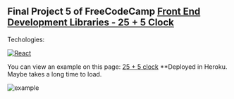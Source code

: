 ## Final Project 5 of FreeCodeCamp [Front End Development Libraries - 25 + 5 Clock](https://www.freecodecamp.org/learn/front-end-libraries/front-end-libraries-projects/build-a-markdown-previewer)

Techologies:

[![React](https://img.shields.io/badge/React_Hooks-61DAFB?style=for-the-badge&logo=React&logoColor=white&labelColor=101010)]()

You can view an example on this page: [25 + 5 clock](https://pomodoroclock-fcc.herokuapp.com/) **Deployed in Heroku. Maybe takes a long time to load.

![example](https://github.com/aestebance/25-5-clock-FCC--React/blob/master/example.png)
